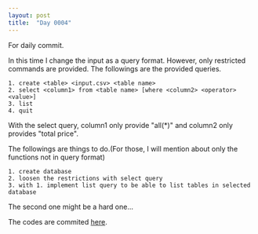 ```yaml
---
layout: post
title:  "Day 0004"
---
```

For daily commit.

In this time I change the input as a query format. However, only restricted commands are provided. The followings are the provided queries.

    1. create <table> <input.csv> <table name>
    2. select <column1> from <table name> [where <column2> <operator> <value>]
    3. list
    4. quit

With the select query, column1 only provide "all(\*)" and column2 only provides "total price".


The followings are things to do.(For those, I will mention about only the functions not in query format)

    1. create database
    2. loosen the restrictions with select query
    3. with 1. implement list query to be able to list tables in selected database

The second one might be a hard one...


The codes are commited [here].

[here]: https://github.com/Jyon-k/selfDB
